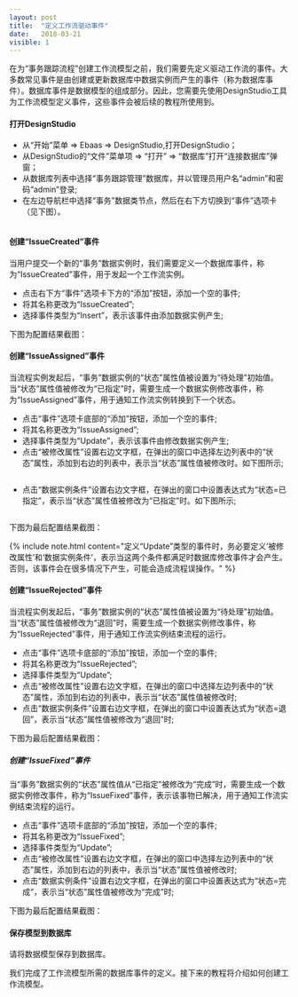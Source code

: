 ```yaml
---
layout: post
title:  "定义工作流驱动事件"
date:   2018-03-21
visible: 1
---
```


在为“事务跟踪流程”创建工作流模型之前，我们需要先定义驱动工作流的事件。大多数常见事件是由创建或更新数据库中数据实例而产生的事件（称为数据库事件）。数据库事件是数据模型的组成部分。因此，您需要先使用DesignStudio工具为工作流模型定义事件，这些事件会被后续的教程所使用到。

#### 打开DesignStudio

* 从“开始”菜单 => Ebaas => DesignStudio,打开DesignStudio；
* 从DesignStudio的“文件”菜单项 => “打开” => “数据库”打开“连接数据库”弹窗；
* 从数据库列表中选择“事务跟踪管理”数据库，并以管理员用户名“admin”和密码“admin”登录;
* 在左边导航栏中选择“事务”数据类节点，然后在右下方切换到“事件”选项卡 （见下图）。

<img src="{{'/assets/img/2018-3-21-定义数据库事件.png' | prepend: site.baseurl }}" alt="">

#### 创建“IssueCreated”事件

当用户提交一个新的“事务”数据实例时，我们需要定义一个数据库事件，称为“IssueCreated”事件，用于发起一个工作流实例。

* 点击右下方“事件”选项卡下方的“添加”按钮，添加一个空的事件;
* 将其名称更改为“IssueCreated”;
* 选择事件类型为“Insert”，表示该事件由添加数据实例产生;

下图为配置结果截图：
<img src="{{'/assets/img/2018-3-21-定义IssueCreated事件.png' | prepend: site.baseurl }}" alt="">

#### 创建“IssueAssigned”事件

当流程实例发起后，“事务”数据实例的“状态”属性值被设置为“待处理”初始值。当“状态”属性值被修改为“已指定”时，需要生成一个数据实例修改事件，称为“IssueAssigned”事件，用于通知工作流实例转换到下一个状态。

* 点击“事件”选项卡底部的“添加”按钮，添加一个空的事件;
* 将其名称更改为“IssueAssigned”;
* 选择事件类型为“Update”，表示该事件由修改数据实例产生;
* 点击“被修改属性”设置右边文字框，在弹出的窗口中选择左边列表中的“状态”属性，添加到右边的列表中，表示当“状态”属性值被修改时。如下图所示;

<img src="{{'/assets/img/2018-3-21-定义IssueAssigned修改属性.png' | prepend: site.baseurl }}" alt="">

* 点击“数据实例条件”设置右边文字框，在弹出的窗口中设置表达式为“状态=已指定”，表示当“状态”属性值被修改为“已指定”时。如下图所示;

<img src="{{'/assets/img/2018-3-21-定义IssueAssigned数据条件.png' | prepend: site.baseurl }}" alt="">

下图为最后配置结果截图：
<img src="{{'/assets/img/2018-3-21-定义IssueAssigned事件.png' | prepend: site.baseurl }}" alt="">

{% include note.html content="定义“Update”类型的事件时，务必要定义‘被修改属性’和‘数据实例条件’，表示当这两个条件都满足时数据库修改事件才会产生。否则，该事件会在很多情况下产生，可能会造成流程误操作。" %}


#### 创建“IssueRejected”事件

当流程实例发起后，“事务”数据实例的“状态”属性值被设置为“待处理”初始值。当“状态”属性值被修改为“退回”时，需要生成一个数据实例修改事件，称为“IssueRejected”事件，用于通知工作流实例结束流程的运行。

* 点击“事件”选项卡底部的“添加”按钮，添加一个空的事件;
* 将其名称更改为“IssueRejected”;
* 选择事件类型为“Update”;
* 点击“被修改属性”设置右边文字框，在弹出的窗口中选择左边列表中的“状态”属性，添加到右边的列表中，表示当“状态”属性值被修改时;
* 点击“数据实例条件”设置右边文字框，在弹出的窗口中设置表达式为“状态=退回”，表示当“状态”属性值被修改为“退回”时;

下图为最后配置结果截图：
<img src="{{'/assets/img/2018-3-21-定义IssueRejected事件.png' | prepend: site.baseurl }}" alt="">



##### 创建“IssueFixed”事件

当“事务”数据实例的“状态”属性值从“已指定”被修改为“完成”时，需要生成一个数据实例修改事件，称为“IssueFixed”事件，表示该事物已解决，用于通知工作流实例结束流程的运行。

* 点击“事件”选项卡底部的“添加”按钮，添加一个空的事件;
* 将其名称更改为“IssueFixed”;
* 选择事件类型为“Update”;
* 点击“被修改属性”设置右边文字框，在弹出的窗口中选择左边列表中的“状态”属性，添加到右边的列表中，表示当“状态”属性值被修改时;
* 点击“数据实例条件”设置右边文字框，在弹出的窗口中设置表达式为“状态=完成”，表示当“状态”属性值被修改为“完成”时;

下图为最后配置结果截图：
<img src="{{'/assets/img/2018-3-21-定义IssueFixed事件.png' | prepend: site.baseurl }}" alt="">

#### 保存模型到数据库

请将数据模型保存到数据库。

我们完成了工作流模型所需的数据库事件的定义。接下来的教程将介绍如何创建工作流模型。
